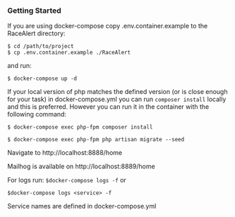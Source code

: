 ### Getting Started

If you are using docker-compose copy .env.container.example to the RaceAlert directory:
```
$ cd /path/to/project
$ cp .env.container.example ./RaceAlert
```
and run:

```$ docker-compose up -d```

If your local version of php matches the defined version 
(or is close enough for your task) in docker-compose.yml you
can run `composer install`  locally and this is preferred. However you can run it
in the container with the following command:

```$ docker-compose exec php-fpm composer install```

```$ docker-compose exec php-fpm php artisan migrate --seed```

Navigate to http://localhost:8888/home

Mailhog is available on http://localhost:8889/home

For logs run:
```$docker-compose logs -f``` or

```$docker-compose logs <service> -f```

Service names are defined in docker-compose.yml